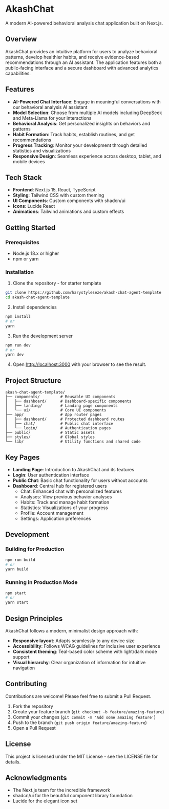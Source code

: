 # AkashChat

A modern AI-powered behavioral analysis chat application built on Next.js.

## Overview

AkashChat provides an intuitive platform for users to analyze behavioral patterns, develop healthier habits, and receive evidence-based recommendations through an AI assistant. The application features both a public-facing interface and a secure dashboard with advanced analytics capabilities.

## Features

- **AI-Powered Chat Interface**: Engage in meaningful conversations with our behavioral analysis AI assistant
- **Model Selection**: Choose from multiple AI models including DeepSeek and Meta-Llama for your interactions
- **Behavioral Analysis**: Get personalized insights on behaviors and patterns
- **Habit Formation**: Track habits, establish routines, and get recommendations
- **Progress Tracking**: Monitor your development through detailed statistics and visualizations
- **Responsive Design**: Seamless experience across desktop, tablet, and mobile devices

## Tech Stack

- **Frontend**: Next.js 15, React, TypeScript
- **Styling**: Tailwind CSS with custom theming
- **UI Components**: Custom components with shadcn/ui
- **Icons**: Lucide React
- **Animations**: Tailwind animations and custom effects

## Getting Started

### Prerequisites

- Node.js 18.x or higher
- npm or yarn

### Installation

1. Clone the repository - for starter template

```bash
git clone https://github.com/harystyleseze/akash-chat-agent-template
cd akash-chat-agent-template
```

2. Install dependencies

```bash
npm install
# or
yarn
```

3. Run the development server

```bash
npm run dev
# or
yarn dev
```

4. Open [http://localhost:3000](http://localhost:3000) with your browser to see the result.

## Project Structure

```
akash-chat-agent-template/
├── components/         # Reusable UI components
│   ├── dashboard/      # Dashboard-specific components
│   ├── landing/        # Landing page components
│   └── ui/             # Core UI components
├── app/                # App router pages
│   ├── dashboard/      # Protected dashboard routes
│   ├── chat/           # Public chat interface
│   └── login/          # Authentication pages
├── public/             # Static assets
├── styles/             # Global styles
└── lib/                # Utility functions and shared code
```

## Key Pages

- **Landing Page**: Introduction to AkashChat and its features
- **Login**: User authentication interface
- **Public Chat**: Basic chat functionality for users without accounts
- **Dashboard**: Central hub for registered users
  - Chat: Enhanced chat with personalized features
  - Analyses: View previous behavior analyses
  - Habits: Track and manage habit formation
  - Statistics: Visualizations of your progress
  - Profile: Account management
  - Settings: Application preferences

## Development

### Building for Production

```bash
npm run build
# or
yarn build
```

### Running in Production Mode

```bash
npm start
# or
yarn start
```

## Design Principles

AkashChat follows a modern, minimalist design approach with:

- **Responsive layout**: Adapts seamlessly to any device size
- **Accessibility**: Follows WCAG guidelines for inclusive user experience
- **Consistent theming**: Teal-based color scheme with light/dark mode support
- **Visual hierarchy**: Clear organization of information for intuitive navigation

## Contributing

Contributions are welcome! Please feel free to submit a Pull Request.

1. Fork the repository
2. Create your feature branch (`git checkout -b feature/amazing-feature`)
3. Commit your changes (`git commit -m 'Add some amazing feature'`)
4. Push to the branch (`git push origin feature/amazing-feature`)
5. Open a Pull Request

## License

This project is licensed under the MIT License - see the LICENSE file for details.

## Acknowledgments

- The Next.js team for the incredible framework
- shadcn/ui for the beautiful component library foundation
- Lucide for the elegant icon set
